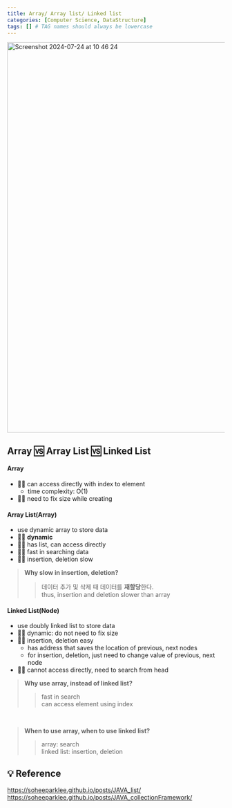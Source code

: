 ```yaml
---
title: Array/ Array list/ Linked list
categories: [Computer Science, DataStructure]
tags: [] # TAG names should always be lowercase
---
```


<img width="903" alt="Screenshot 2024-07-24 at 10 46 24" src="https://github.com/user-attachments/assets/2855f0b4-f5ab-4fdc-8a62-9468abc81af8">

## Array 🆚 Array List 🆚 Linked List

#### Array

- 👍🏻 can access directly with index to element
  - time complexity: O(1)
- 👎🏻 need to fix size while creating

#### Array List(Array)

- use dynamic array to store data
- 👍🏻 **dynamic**
- 👍🏻 has list, can access directly
- 👍🏻 fast in searching data
- 👍🏻 insertion, deletion slow

> **Why slow in insertion, deletion?** <br>
>
> > 데이터 추가 및 삭제 때 데이터를 **재할당**한다. <br>
> > thus, insertion and deletion slower than array <br>

#### Linked List(Node)

- use doubly linked list to store data
- 👍🏻 dynamic: do not need to fix size
- 👍🏻 insertion, deletion easy
  - has address that saves the location of previous, next nodes
  - for insertion, deletion, just need to change value of previous, next node
- 👎🏻 cannot access directly, need to search from head

> **Why use array, instead of linked list?** <br>
>
> > fast in search <br>
> > can access element using index <br>

<br>

> **When to use array, when to use linked list?** <br>
>
> > array: search <br>
> > linked list: insertion, deletion <br>

## 💡 Reference

<https://soheeparklee.github.io/posts/JAVA_list/> <br>
<https://soheeparklee.github.io/posts/JAVA_collectionFramework/> <br>
